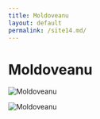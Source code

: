 ```yaml
---
title: Moldoveanu
layout: default
permalink: /site14.md/
---
```

Moldoveanu
===========================================================================


![Moldoveanu](http://www.takeadventure.com/wp-content/uploads/2016/11/159_moldoveanu_03360.jpg)

![Moldoveanu](https://cdn.britannica.com/30/152130-050-2F924A9E/Moldoveanu-peak-Fagaras-Mountains-Romania-Transylvanian-Alps.jpg)